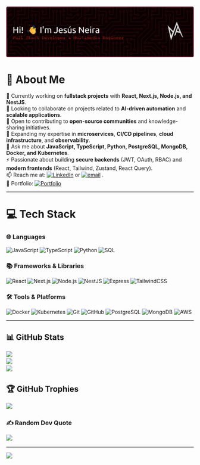 ![Tu Logo](assets/github-header-banner.png)

# 💫 About Me

🔭 Currently working on **fullstack projects** with **React, Next.js, Node.js, and NestJS**.  
👯 Looking to collaborate on projects related to **AI-driven automation** and **scalable applications**.  
🤝 Open to contributing to **open-source communities** and knowledge-sharing initiatives.  
🌱 Expanding my expertise in **microservices**, **CI/CD pipelines**, **cloud infrastructure**, and **observability**.  
💬 Ask me about **JavaScript, TypeScript, Python, PostgreSQL, MongoDB, Docker, and Kubernetes**.  
⚡ Passionate about building **secure backends** (JWT, OAuth, RBAC) and **modern frontends** (React, Tailwind, Zustand, React Query).  
📫 Reach me at: [![LinkedIn](https://img.shields.io/badge/LinkedIn-%230077B5.svg?logo=linkedin&logoColor=white)](https://linkedin.com/in/www.linkedin.com/in/jesus-daniel-neira-lara-fullstackdeveloper) or [![email](https://img.shields.io/badge/Email-D14836?logo=gmail&logoColor=white)](mailto:jdnl95@gmail.com) .  
📝 Portfolio: [![Portfolio](https://img.shields.io/badge/Portfolio-000?e&logo=vercel&logoColor=white)](https://danielneira-developer.vercel.app/)

---

# 💻 Tech Stack

### 🌐 Languages

![JavaScript](https://img.shields.io/badge/-JavaScript-F7DF1E?style=for-the-badge&logo=javascript&logoColor=000) ![TypeScript](https://img.shields.io/badge/-TypeScript-3178C6?style=for-the-badge&logo=typescript&logoColor=fff) ![Python](https://img.shields.io/badge/-Python-3776AB?style=for-the-badge&logo=python&logoColor=fff) ![SQL](https://img.shields.io/badge/-SQL-336791?style=for-the-badge&logo=postgresql&logoColor=fff)

### 📚 Frameworks & Libraries

![React](https://img.shields.io/badge/-React-61DAFB?style=for-the-badge&logo=react&logoColor=000) ![Next.js](https://img.shields.io/badge/-Next.js-000000?style=for-the-badge&logo=next.js&logoColor=fff) ![Node.js](https://img.shields.io/badge/-Node.js-339933?style=for-the-badge&logo=node.js&logoColor=fff) ![NestJS](https://img.shields.io/badge/-NestJS-E0234E?style=for-the-badge&logo=nestjs&logoColor=fff) ![Express](https://img.shields.io/badge/-Express-000000?style=for-the-badge&logo=express&logoColor=fff) ![TailwindCSS](https://img.shields.io/badge/-TailwindCSS-06B6D4?style=for-the-badge&logo=tailwindcss&logoColor=fff)

### 🛠 Tools & Platforms

![Docker](https://img.shields.io/badge/-Docker-2496ED?style=for-the-badge&logo=docker&logoColor=fff) ![Kubernetes](https://img.shields.io/badge/-Kubernetes-326CE5?style=for-the-badge&logo=kubernetes&logoColor=fff) ![Git](https://img.shields.io/badge/-Git-F05032?style=for-the-badge&logo=git&logoColor=fff) ![GitHub](https://img.shields.io/badge/-GitHub-181717?style=for-the-badge&logo=github&logoColor=fff) ![PostgreSQL](https://img.shields.io/badge/-PostgreSQL-4169E1?style=for-the-badge&logo=postgresql&logoColor=fff) ![MongoDB](https://img.shields.io/badge/-MongoDB-47A248?style=for-the-badge&logo=mongodb&logoColor=fff) ![AWS](https://img.shields.io/badge/-AWS-232F3E?style=for-the-badge&logo=amazon-aws&logoColor=fff)

---

## 📊 GitHub Stats

![](https://github-readme-stats.vercel.app/api?username=iath-dev&theme=dark&hide_border=false&include_all_commits=false&count_private=false)<br/>
![](https://nirzak-streak-stats.vercel.app/?user=iath-dev&theme=dark&hide_border=false)<br/>
![](https://github-readme-stats.vercel.app/api/top-langs/?username=iath-dev&theme=dark&hide_border=false&include_all_commits=false&count_private=false&layout=compact)

## 🏆 GitHub Trophies

![](https://github-profile-trophy.vercel.app/?username=iath-dev&theme=radical&no-frame=false&no-bg=false&margin-w=4)

### ✍️ Random Dev Quote

![](https://quotes-github-readme.vercel.app/api?type=horizontal&theme=radical)

---

[![](https://visitcount.itsvg.in/api?id=iath-dev&icon=1&color=0)](https://visitcount.itsvg.in)

<!-- Proudly created with GPRM ( https://gprm.itsvg.in ) -->
